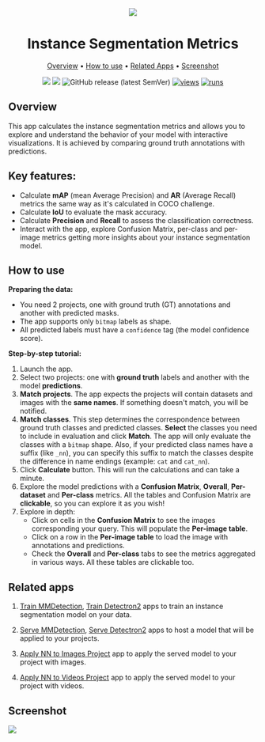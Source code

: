 <div align="center" markdown>

<img src="https://user-images.githubusercontent.com/115161827/236404883-d3b880bb-d2ac-4409-aad5-b8fd53285de2.jpg" />


# Instance Segmentation Metrics

<p align="center">
  <a href="#Overview">Overview</a> •
  <a href="#How-to-Use">How to use</a> •
  <a href="#Related-Apps">Related Apps</a> •
  <a href="#Screenshot">Screenshot</a>
</p>

[![](https://img.shields.io/badge/supervisely-ecosystem-brightgreen)](https://ecosystem.supervise.ly/apps/supervisely-ecosystem/instance-segmentation-metrics)
[![](https://img.shields.io/badge/slack-chat-green.svg?logo=slack)](https://supervise.ly/slack)
![GitHub release (latest SemVer)](https://img.shields.io/github/v/release/supervisely-ecosystem/instance-segmentation-metrics)
[![views](https://app.supervise.ly/img/badges/views/supervisely-ecosystem/instance-segmentation-metrics.png)](https://supervise.ly)
[![runs](https://app.supervise.ly/img/badges/runs/supervisely-ecosystem/instance-segmentation-metrics.png)](https://supervise.ly)

</div>

## Overview
This app calculates the instance segmentation metrics and allows you to explore and understand the behavior of your model with interactive visualizations. It is achieved by comparing ground truth annotations with predictions.

## Key features:

- Calculate **mAP** (mean Average Precision) and **AR** (Average Recall) metrics the same way as it's calculated in COCO challenge.
- Calculate **IoU** to evaluate the mask accuracy.
- Calculate **Precision** and **Recall** to assess the classification correctness.
- Interact with the app, explore Confusion Matrix, per-class and per-image metrics getting more insights about your instance segmentation model.


## How to use

**Preparing the data:**
- You need 2 projects, one with ground truth (GT) annotations and another with predicted masks.
- The app supports only `bitmap` labels as shape.
- All predicted labels must have a `confidence` tag (the model confidence score).

**Step-by-step tutorial:**
1. Launch the app.
2. Select two projects: one with **ground truth** labels and another with the model **predictions**.
3. **Match projects**. The app expects the projects will contain datasets and images with the **same names**. If something doesn't match, you will be notified.
4. **Match classes**. This step determines the correspondence between ground truth classes and predicted classes. **Select** the classes you need to include in evaluation and click **Match**. The app will only evaluate the classes with a `bitmap` shape. Also, if your predicted class names have a suffix (like `_nn`), you can specify this suffix to match the classes despite the difference in name endings (example: `cat` and `cat_nn`).
5. Click **Calculate** button. This will run the calculations and can take a minute.
6. Explore the model predictions with a **Confusion Matrix**, **Overall**, **Per-dataset** and **Per-class** metrics. All the tables and Confusion Matrix are **clickable**, so you can explore it as you wish!
7. Explore in depth:
    - Click on cells in the **Confusion Matrix** to see the images corresponding your query. This will populate the **Per-image table**.
    - Click on a row in the **Per-image table** to load the image with annotations and predictions.
    - Check the **Overall** and **Per-class** tabs to see the metrics aggregated in various ways. All these tables are clickable too.


## Related apps

1. [Train MMDetection](https://ecosystem.supervisely.com/apps/mmdetection/train), [Train Detectron2](https://ecosystem.supervisely.com/apps/detectron2/supervisely/train) apps to train an instance segmentation model on your data. 
<!-- <img data-key="sly-module-link" data-module-slug="supervisely-ecosystem/mmdetection/train" src="https://i.imgur.com/mXG6njU.png" width="350px" style='padding-bottom: 10px'/> -->

2. [Serve MMDetection](https://ecosystem.supervise.ly/apps/supervisely-ecosystem/mmclassification/supervisely/serve), [Serve Detectron2](https://ecosystem.supervisely.com/apps/detectron2/supervisely/instance_segmentation/serve) apps to host a model that will be applied to your projects.
<!-- <img data-key="sly-module-link" data-module-slug="supervisely-ecosystem/mmclassification/supervisely/serve" src="https://i.imgur.com/CU8XHdQ.png" width="350px" style='padding-bottom: 10px'/> -->

3. [Apply NN to Images Project](https://ecosystem.supervisely.com/apps/nn-image-labeling/project-dataset) app to apply the served model to your project with images.
<!-- <img data-key="sly-module-link" data-module-slug="supervisely-ecosystem/apply-classification-model-to-project" src="https://github.com/supervisely-ecosystem/apply-classification-model-to-project/releases/download/v0.0.1/app-name-descrition.png" width="350px" style='padding-bottom: 10px'/> -->

4. [Apply NN to Videos Project](https://ecosystem.supervisely.com/apps/apply-nn-to-videos-project) app to apply the served model to your project with videos.

## Screenshot

<img src="https://user-images.githubusercontent.com/31512713/236821033-796e528e-a859-4394-9b2b-91919884d617.png" />
